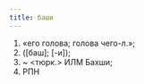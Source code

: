 ```yaml
---
title: баши
---
```


1. «его голова; голова чего-л.»;
2. ([баш]; [-и]);
3. ~ <тюрк.> ИЛМ Бахши;
4. РПН
